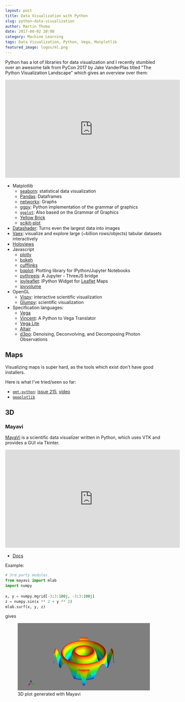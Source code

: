```yaml
---
layout: post
title: Data Visualization with Python
slug: python-data-visualization
author: Martin Thoma
date: 2017-08-02 20:00
category: Machine Learning
tags: Data Visualization, Python, Vega, Matplotlib
featured_image: logos/ml.png
---
```

Python has a lot of libraries for data visualization and I recently stumbled
over an awesome talk from PyCon 2017 by Jake VanderPlas titled "The Python
Visualization Landscape" which gives an overview over them:

<iframe width="560" height="315" src="https://www.youtube-nocookie.com/embed/FytuB8nFHPQ" frameborder="0" allow="autoplay; encrypted-media" allowfullscreen></iframe>

* Matplotlib
    * [seaborn](https://seaborn.pydata.org/): statistical data visualization
    * [Pandas](http://pandas.pydata.org/): Dataframes
    * [networkx](https://networkx.github.io/): Graphs
    * [ggpy](https://github.com/yhat/ggpy): Python implementation of the grammar of graphics
    * [`ggplot`](http://ggplot.yhathq.com/): Also based on the Grammar of Graphics
    * [Yellow Brick](https://github.com/DistrictDataLabs/yellowbrick)
    * [scikit-plot](https://github.com/reiinakano/scikit-plot)
* [Datashader](https://github.com/bokeh/datashader): Turns even the largest data into images
* [Vaex](https://github.com/maartenbreddels/vaex): visualize and explore large (~billion rows/objects) tabular datasets interactively
* [Holoviews](http://holoviews.org/)
* Javascript
    * [plotly](https://plot.ly/python/)
    * [bokeh](http://bokeh.pydata.org/en/latest/)
    * [cufflinks](https://github.com/santosjorge/cufflinks)
    * [bqplot](https://github.com/bloomberg/bqplot): Plotting library for IPython/Jupyter Notebooks
    * [pythreejs](https://github.com/jovyan/pythreejs): A Jupyter - ThreeJS bridge
    * [ipyleaflet](https://github.com/ellisonbg/ipyleaflet): IPython Widget for [Leaflet](https://leafletjs.com/) Maps
    * [ipyvolume](https://github.com/maartenbreddels/ipyvolume)
* OpenGL
    * [Vispy](http://vispy.org/): interactive scientific visualization
    * [Glumpy](https://glumpy.github.io/): scientific visualization
* Specification languages:
    * [Vega](https://github.com/vega/vega)
    * [Vincent](https://vincent.readthedocs.io/en/latest/): A Python to Vega Translator
    * [Vega Lite](https://vega.github.io/vega-lite/)
    * [Altair](https://altair-viz.github.io/)
    * [d3po](https://github.com/information-field-theory/d3po): Denoising, Deconvolving, and Decomposing Photon Observations


## Maps

Visualizing maps is super hard, as the tools which exist don't have good
installers.

Here is what I've tried/seen so far:

* [`gmt-python`](https://www.gmtpython.xyz/latest/): [issue 215](https://github.com/GenericMappingTools/gmt-python/issues/215), [video](https://www.youtube.com/watch?v=6wMtfZXfTRM)
* [`geoplotlib`](https://github.com/andrea-cuttone/geoplotlib)


## 3D

### Mayavi
[MayaVi](https://en.wikipedia.org/wiki/MayaVi) is a scientific data visualizer written in Python, which uses VTK and provides a GUI via Tkinter.

<iframe width="560" height="315" src="https://www.youtube-nocookie.com/embed/r6OD07Qq2mw" frameborder="0" allow="autoplay; encrypted-media" allowfullscreen></iframe>

* [Docs](http://docs.enthought.com/mayavi/mayavi/)

Example:

```python
# 3rd party modules
from mayavi import mlab
import numpy

x, y = numpy.mgrid[-3:3:100j, -3:3:100j]
z = numpy.sin(x ** 2 + y ** 2)
mlab.surf(x, y, z)
```

gives

<figure class="wp-caption aligncenter img-thumbnail">
    <a href="../images/2018/07/mayavi-sin-3d-example.png"><img src="../images/2018/07/mayavi-sin-3d-example.png" alt="3D plot generated with Mayavi" style="width: 512px;"/></a>
    <figcaption class="text-center">3D plot generated with Mayavi</figcaption>
</figure>

